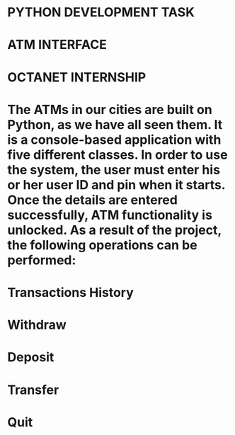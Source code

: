 # PYTHON DEVELOPMENT TASK
# ATM INTERFACE
# OCTANET INTERNSHIP

# The ATMs in our cities are built on Python, as we have all seen them. It is a console-based application with five different classes. In order to use the system, the user must enter his or her user ID and pin when it starts. Once the details are entered successfully, ATM functionality is unlocked. As a result of the project, the following operations can be performed:

# Transactions History
# Withdraw
# Deposit
# Transfer
# Quit
